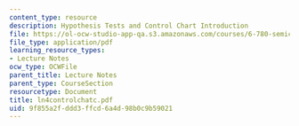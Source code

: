 ```yaml
---
content_type: resource
description: Hypothesis Tests and Control Chart Introduction
file: https://ol-ocw-studio-app-qa.s3.amazonaws.com/courses/6-780-semiconductor-manufacturing-spring-2003/9f855a2fddd3ffcd6a4d98b0c9b59021_ln4controlchatc.pdf
file_type: application/pdf
learning_resource_types:
- Lecture Notes
ocw_type: OCWFile
parent_title: Lecture Notes
parent_type: CourseSection
resourcetype: Document
title: ln4controlchatc.pdf
uid: 9f855a2f-ddd3-ffcd-6a4d-98b0c9b59021
---
```

